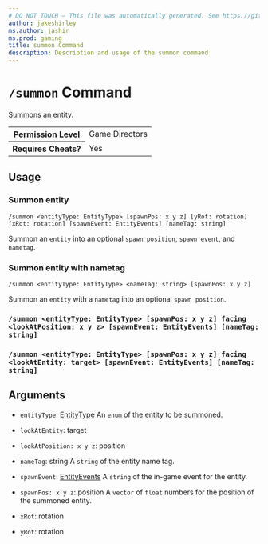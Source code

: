 ```yaml
---
# DO NOT TOUCH — This file was automatically generated. See https://github.com/mojang/minecraftapidocsgenerator to modify descriptions, examples, etc.
author: jakeshirley
ms.author: jashir
ms.prod: gaming
title: summon Command
description: Description and usage of the summon command
---
```

# `/summon` Command
Summons an entity.

<table>
  <tr>
    <th>Permission Level</th>
    <td>Game Directors</td>
  </tr>
  <tr>
    <th>Requires Cheats?</th>
    <td>Yes</td>
  </tr>
</table>

## Usage
### Summon entity
`/summon <entityType: EntityType> [spawnPos: x y z] [yRot: rotation] [xRot: rotation] [spawnEvent: EntityEvents] [nameTag: string]`

Summon an `entity` into an optional `spawn position`, `spawn event`, and `nametag`.

### Summon entity with nametag
`/summon <entityType: EntityType> <nameTag: string> [spawnPos: x y z]`

Summon an `entity` with a `nametag` into an optional `spawn position`.

### `/summon <entityType: EntityType> [spawnPos: x y z] facing <lookAtPosition: x y z> [spawnEvent: EntityEvents] [nameTag: string]`


### `/summon <entityType: EntityType> [spawnPos: x y z] facing <lookAtEntity: target> [spawnEvent: EntityEvents] [nameTag: string]`

## Arguments
- `entityType`: [EntityType](../enums/EntityType.md)
An `enum` of the entity to be summoned.
- `lookAtEntity`: target
- `lookAtPosition: x y z`: position
- `nameTag`: string
A `string` of the entity name tag.
- `spawnEvent`: [EntityEvents](../enums/EntityEvents.md)
A `string` of the in-game event for the entity.
- `spawnPos: x y z`: position
A `vector` of `float` numbers for the position of the summoned entity.
- `xRot`: rotation

- `yRot`: rotation

